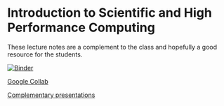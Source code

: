 # Introduction to Scientific and High Performance Computing

These lecture notes are a complement to the class and hopefully a good resource for the students.

[![Binder](https://mybinder.org/badge_logo.svg)](https://mybinder.org/v2/gh/iluvatar1/IntroSciCompHPC-2024-1s/HEAD)

[Google Collab](https://colab.research.google.com/)

[Complementary presentations](https://drive.google.com/drive/folders/16na0yyeH0wru9mwkd9qzFvPXPsrYmqKI?usp=sharing)

```{tableofcontents}
```